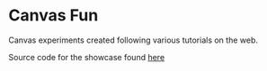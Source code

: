# Canvas Fun
Canvas experiments created following various tutorials on the web.

Source code for the showcase found [here](http://gorchev.pro/ctx-showcase) 

